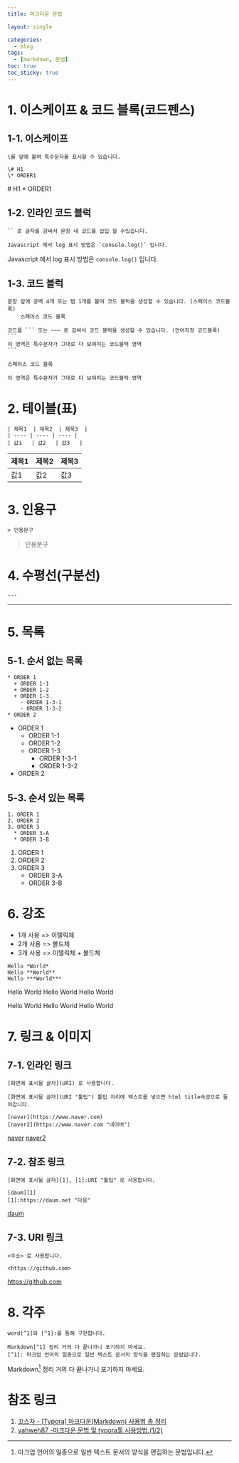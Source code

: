 ```yaml
---
title: 마크다운 문법

layout: single

categories:
  - blog
tags:
  - [markdown, 문법]
toc: true
toc_sticky: true
---
```




# 1. 이스케이프 & 코드 블록(코드펜스)
## 1-1. 이스케이프
```
\를 앞에 붙여 특수문자를 표시할 수 있습니다.

\# H1
\* ORDER1
```

\# H1
\* ORDER1

## 1-2. 인라인 코드 블럭
```
`` 로 글자를 감싸서 문장 내 코드를 삽입 할 수있습니다.

Javascript 에서 log 표시 방법은 `console.log()` 입니다.
```

Javascript 에서 log 표시 방법은 `console.log()` 입니다.

## 1-3. 코드 블럭
````
문장 앞에 공백 4개 또는 탭 1개를 붙여 코드 블럭을 생성할 수 있습니다. (스페이스 코드블록)
	스페이스 코드 블록

코드를 ``` 또는 ~~~ 로 감싸서 코드 블럭을 생성할 수 있습니다. (언어지정 코드블록)
```
이 영역은 특수문자가 그대로 다 보여지는 코드블럭 영역
```
````
	스페이스 코드 블록

```
이 영역은 특수문자가 그대로 다 보여지는 코드블럭 영역
```

# 2. 테이블(표)

```
| 제목1  | 제목2  | 제목3  |
| ---- | ---- | ---- |
| 값1   | 값2   | 값3   |
```

| 제목1  | 제목2  | 제목3  |
| ---- | ---- | ---- | 
| 값1   | 값2   | 값3   |

 

#  3. 인용구

```
> 인용문구
```

> 인용문구



# 4. 수평선(구분선)

```
---
```

---



# 5. 목록
## 5-1. 순서 없는 목록

```
* ORDER 1
  + ORDER 1-1
  + ORDER 1-2
  + ORDER 1-3
    - ORDER 1-3-1
    - ORDER 1-3-2
* ORDER 2
```

* ORDER 1
  + ORDER 1-1
  + ORDER 1-2
  + ORDER 1-3
    - ORDER 1-3-1
    - ORDER 1-3-2
* ORDER 2


## 5-3. 순서 있는 목록
```
1. ORDER 1
2. ORDER 2
3. ORDER 3
  * ORDER 3-A
  * ORDER 3-B
```
1. ORDER 1
2. ORDER 2
3. ORDER 3
	* ORDER 3-A
	* ORDER 3-B

# 6. 강조

* 1개 사용 => 이탤릭체
* 2개 사용 => 볼드체
* 3개 사용 => 이탤릭체 + 볼드체

```
Hello *World*  
Hello **World**  
Hello ***World***  
```
Hello World
Hello World
Hello World

Hello World
Hello World
Hello World

# 7. 링크 & 이미지
## 7-1. 인라인 링크
```
[화면에 표시될 글자](URI) 로 사용합니다.

[화면에 표시될 글자](URI "툴팁") 툴팁 자리에 텍스트를 넣으면 html title속성으로 들어갑니다.

[naver](https://www.naver.com)
[naver2](https://www.naver.com "네이버")
```

[naver](https://www.naver.com)
[naver2](https://www.naver.com "네이버")

## 7-2. 참조 링크
```
[화면에 표시될 글자][1], [1]:URI "툴팁" 로 사용합니다.

[daum][1]
[1]:https://daum.net "다음"
```

[daum][1]

[1]:https://daum.net "다음"

## 7-3. URI 링크
```
<주소> 로 사용합니다.

<https://github.com>
```

<https://github.com>

# 8. 각주
```
word[^1]와 [^1]:를 통해 구현합니다.

Markdown[^1] 정리 거의 다 끝나가니 포기하지 마세요.
[^1]: 마크업 언어의 일종으로 일반 텍스트 문서의 양식을 편집하는 문법입니다.
```

Markdown[^1] 정리 거의 다 끝나가니 포기하지 마세요.

[^1]: 마크업 언어의 일종으로 일반 텍스트 문서의 양식을 편집하는 문법입니다.

# 참조 링크
1. [꼬스차 - [Typora] 마크다운(Markdown) 사용법 총 정리](https://poetic-code.tistory.com/99)
2. [yahweh87 -마크다운 문법 및 typora툴 사용방법.(1/2)](https://steemit.com/kr/@yahweh87/typora-1-2)